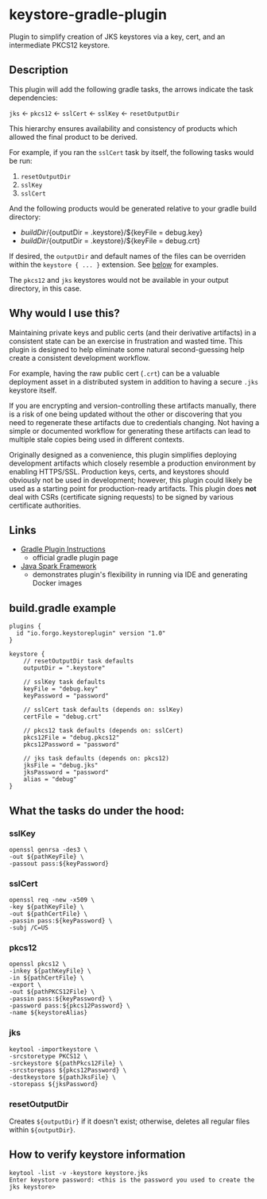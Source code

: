 # keystore-gradle-plugin
Plugin to simplify creation of JKS keystores via a key, cert, and an intermediate PKCS12 keystore.

## Description
This plugin will add the following gradle tasks, the arrows indicate the task dependencies:

`jks` <- `pkcs12` <- `sslCert` <- `sslKey` <- `resetOutputDir`

This hierarchy ensures availability and consistency of products which allowed the final product to be derived.

For example, if you ran the `sslCert` task by itself, the following tasks would be run:
1. `resetOutputDir`
2. `sslKey`
3. `sslCert`
 
And the following products would be generated relative to your gradle build directory:
- ${buildDir}/${outputDir = .keystore}/${keyFile = debug.key}
- ${buildDir}/${outputDir = .keystore}/${keyFile = debug.crt}
 
If desired, the `outputDir` and default names of the files can be overriden within the `keystore { ... }` extension. See [below](#build.gradle-example) for examples.

The `pkcs12` and `jks` keystores would not be available in your output directory, in this case.

## Why would I use this?

Maintaining private keys and public certs (and their derivative artifacts) in a consistent state can be an exercise in frustration and wasted time. This plugin is designed to help eliminate some natural second-guessing help create a consistent development workflow.

For example, having the raw public cert (`.crt`) can be a valuable deployment asset in a distributed system in addition to having a secure `.jks` keystore itself. 

If you are encrypting and version-controlling these artifacts manually, there is a risk of one being updated without the other or discovering that you need to regenerate these artifacts due to credentials changing. Not having a simple or documented workflow for generating these artifacts can lead to multiple stale copies being used in different contexts.

Originally designed as a convenience, this plugin simplifies deploying development artifacts which closely resemble a production environment by enabling HTTPS/SSL. Production keys, certs, and keystores should obviously not be used in development; however, this plugin could likely be used as a starting point for production-ready artifacts. This plugin does **not** deal with CSRs (certificate signing requests) to be signed by various certificate authorities.

## Links

- [Gradle Plugin Instructions](https://plugins.gradle.org/plugin/io.forgo.keystoreplugin)
  - official gradle plugin page
- [Java Spark Framework](https://github.com/forgo/sparkjava-demo) 
  - demonstrates plugin's flexibility in running via IDE and generating Docker images

## build.gradle example
```
plugins {
  id "io.forgo.keystoreplugin" version "1.0"
}

keystore {
    // resetOutputDir task defaults
    outputDir = ".keystore"

    // sslKey task defaults
    keyFile = "debug.key"
    keyPassword = "password"
    
    // sslCert task defaults (depends on: sslKey)
    certFile = "debug.crt"
    
    // pkcs12 task defaults (depends on: sslCert)
    pkcs12File = "debug.pkcs12"
    pkcs12Password = "password"
    
    // jks task defaults (depends on: pkcs12)
    jksFile = "debug.jks"
    jksPassword = "password"
    alias = "debug"
}
```

## What the tasks do under the hood:

### sslKey
```
openssl genrsa -des3 \
-out ${pathKeyFile} \
-passout pass:${keyPassword}
```

### sslCert
```
openssl req -new -x509 \
-key ${pathKeyFile} \
-out ${pathCertFile} \
-passin pass:${keyPassword} \
-subj /C=US
```

### pkcs12
```
openssl pkcs12 \
-inkey ${pathKeyFile} \
-in ${pathCertFile} \
-export \
-out ${pathPKCS12File} \
-passin pass:${keyPassword} \
-password pass:${pkcs12Password} \
-name ${keystoreAlias}
```

### jks
```
keytool -importkeystore \
-srcstoretype PKCS12 \
-srckeystore ${pathPkcs12File} \
-srcstorepass ${pkcs12Password} \
-destkeystore ${pathJksFile} \
-storepass ${jksPassword}
```

### resetOutputDir
Creates `${outputDir}` if it doesn't exist; otherwise, deletes all regular files within `${outputDir}`.

## How to verify keystore information
```
keytool -list -v -keystore keystore.jks
Enter keystore password: <this is the password you used to create the jks keystore>
```
